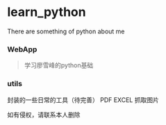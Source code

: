 # learn_python
There are something of python about me

### WebApp
  > 学习廖雪峰的python基础
  
  
### utils
  封装的一些日常的工具（待完善）
   PDF
   EXCEL
   抓取图片

如有侵权，请联系本人删除
   



